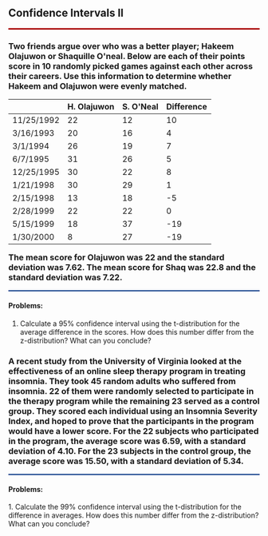 <h2>Confidence Intervals II </h2>
<hr style="height: 3px; background-color: #AA0000;">

<h3>Two friends argue over who was a better player; Hakeem Olajuwon or Shaquille O'neal. Below are each of their points score in 10 randomly picked games against each other across their careers. Use this information to determine whether Hakeem and Olajuwon were evenly matched.

| | H. Olajuwon | S. O'Neal | Difference |
|-|-|-|-|
|11/25/1992   | 22  | 12  | 10  |
|3/16/1993   | 20  | 16  | 4  |
|3/1/1994   | 26  | 19  | 7  |
|6/7/1995   | 31  | 26  |  5 |
|12/25/1995   | 30  | 22  | 8  |
|1/21/1998   | 30  | 29  | 1  |
|2/15/1998   | 13  | 18  | -5  |
|2/28/1999   | 22  | 22  |  0 |
|5/15/1999   | 18  | 37  | -19  |
|1/30/2000   | 8  | 27  | -19  |

The mean score for Olajuwon was 22 and the standard deviation was 7.62.
The mean score for Shaq was 22.8 and the standard deviation was 7.22.

</h3>
<hr style="height: 2px; background-color: #003282;">

<h4> Problems: </h4>

1. Calculate a 95% confidence interval using the t-distribution for the average difference in the scores. How does this number differ from the z-distribution? What can you conclude?


<h3> A recent study from the University of Virginia looked at the effectiveness of an online sleep therapy program in treating insomnia. They took 45 random adults who suffered from insomnia. 22 of them were randomly selected to participate in the therapy program while the remaining 23 served as a control group. They scored each individual using an Insomnia Severity Index, and hoped to prove that the participants in the program would have a lower score. For the 22 subjects who participated in the program, the average score was 6.59, with a standard deviation of 4.10. For the 23 subjects in the control group, the average score was 15.50, with a standard deviation of 5.34.
</h3>
<hr style="height: 2px; background-color: #003282;">


<h4> Problems: </h4>
1. Calculate the 99% confidence interval using the t-distribution for the difference in averages. How does this number differ from the z-distribution? What can you conclude?
